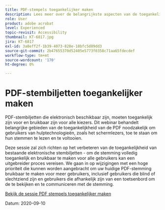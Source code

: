 ```yaml
---
title: PDF-stempels toegankelijker maken
description: Lees meer over de belangrijkste aspecten van de toegankelijkheid van PDF, die nodig zijn om gebruikers van ondersteunende hulpmiddelen, zoals schermlezers, in staat te stellen hun stembiljetten te lezen en te voltooien
role: User
product: adobe acrobat
level: Experienced
topic-revisit: Accessibility
thumbnail: KT-6817.jpg
jira: KT-6817
exl-id: 3a8eff2f-1b39-4073-828e-18bfc5d89dd3
source-git-commit: 2b47655370d52405e5773f0358c71aa65fdecdef
workflow-type: tm+mt
source-wordcount: '170'
ht-degree: 0%

---
```


# PDF-stembiljetten toegankelijker maken

PDF-stembiljetten die elektronisch beschikbaar zijn, moeten toegankelijk zijn voor en bruikbaar zijn voor alle kiezers. Dit webinar behandelt belangrijke gebieden van de toegankelijkheid van de PDF noodzakelijk om gebruikers van hulptechnologieën, zoals het schermlezers, toe te staan om hun stemmen te lezen en te voltooien.

Deze sessie zal zich richten op het verbeteren van de toegankelijkheid van bestaande elektronische stembiljetten - om de stemming volledig toegankelijk en bruikbaar te maken voor alle gebruikers kan een uitgebreider proces vereisen. We gaan in op wijzigingen met een hoge prioriteit die kunnen worden aangebracht om uw huidige PDF-stemming bruikbaar te maken voor meer gebruikers, inclusief gebruikers die blind of slechtziend zijn en gebruikers die afhankelijk zijn van een toetsenbord om de te bekijken en te communiceren met de stemming.

[Bekijk de sessie PDF stempels toegankelijker maken](https://event.on24.com/wcc/r/2620020/599427B9BC7DA6BB34A4D46EB0EB1F63)

Datum: 2020-09-10